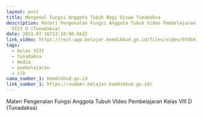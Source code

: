 ```yaml
---
layout: post
title: Mengenal Fungsi Anggota Tubuh Bagi Siswa Tunadaksa
description: Materi Pengenalan Fungsi Anggota Tubuh Video Pembelajaran Kelas
  VIII D (Tunadaksa)
date: 2021-07-16T13:10:00.663Z
link_video: https://rest-app.belajar.kemdikbud.go.id/files/video/97db412a09c1483c8455b2b8d27432e1.mp4
tags:
  - kelas VIII
  - tunadaksa
  - media
  - pembelajaran
  - slb
nama_sumber_1: Kemdikbud.go.id
link_sumber_1: https://sumber.belajar.kemdikbud.go.id/
---
```

Materi Pengenalan Fungsi Anggota Tubuh VIdeo Pembelajaran Kelas VIII D (Tunadaksa)
